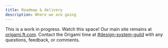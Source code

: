 ```yaml
---
title: Roadmap & delivery
description: Where we are going
---
```


This is a work in progress. Watch this space! Our main site remains at [origami.ft.com](https://origami.ft.com/). Contact the Origami time at [#design-system-guild](https://financialtimes.enterprise.slack.com/archives/C01481FKWA2) with any questions, feedback, or comments.


